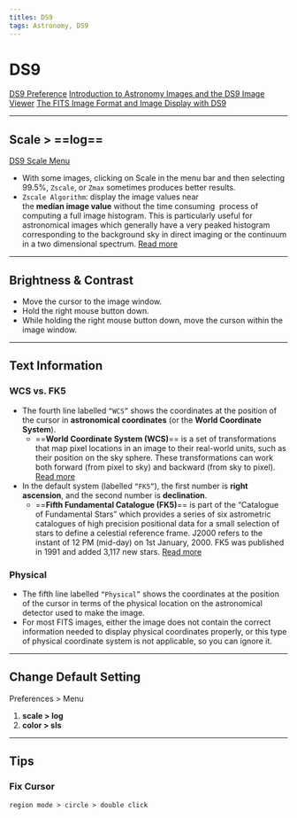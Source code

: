 ```yaml
---
titles: DS9
tags: Astronomy, DS9
---
```


# DS9

[DS9 Preference](http://spiff.rit.edu/tass/ds9/prefs.html)
[Introduction to Astronomy Images and the DS9 Image Viewer](http://www.jb.man.ac.uk/~gbendo/Sci/Pict/DS9guide.pdf)
[The FITS Image Format and Image Display with DS9](http://faculty.virginia.edu/ASTR5110/PRACTICAL4/astr5110_practical4_v4.3.pdf)

---
## Scale > ==**log**==

[DS9 Scale Menu](http://spiff.rit.edu/tass/ds9/mscale.html)

- With some images, clicking on Scale in the menu bar and then selecting 99.5%, `Zscale`, or `Zmax` sometimes produces better results.
- `Zscale Algorithm`: display the image values near the **median image value** without the time consuming  process of computing a full image histogram. This is particularly useful for astronomical images which generally have a very peaked histogram corresponding to the background sky in direct imaging or the continuum in a two dimensional spectrum. [Read more](https://iraf.net/forum/viewtopic.php?showtopic=134139)

---
## Brightness & Contrast

- Move the cursor to the image window.
- Hold the right mouse button down.
- While holding the right mouse button down, move the curson within the image window.

---
## Text Information
### WCS vs. FK5

- The fourth line labelled `“WCS”` shows the coordinates at the position of the cursor in **astronomical coordinates** (or the **World Coordinate System**).
    - ==**World Coordinate System (WCS)**== is a set of transformations that map pixel locations in an image to their real-world units, such as their position on the sky sphere. These transformations can work both forward (from pixel to sky) and backward (from sky to pixel). [Read more](https://adl1995.github.io/an-introduction-to-coordinate-systems-used-in-astronomy.html)
- In the default system (labelled `“FK5”`), the first number is **right ascension**, and the second number is **declination**.
    - ==**Fifth Fundamental Catalogue (FK5)**== is part of the “Catalogue of Fundamental Stars” which provides a series of six astrometric catalogues of high precision positional data for a small selection of stars to define a celestial reference frame. J2000 refers to the instant of 12 PM (mid-day) on 1st January, 2000. FK5 was published in 1991 and added 3,117 new stars. [Read more](https://adl1995.github.io/an-introduction-to-coordinate-systems-used-in-astronomy.html)

### Physical

- The fifth line labelled `“Physical”` shows the coordinates at the position of the cursor in terms of the physical location on the astronomical detector used to make the image.
- For most FITS images, either the image does not contain the correct information needed to display physical coordinates properly, or this type of physical coordinate system is not applicable, so you can ignore it.

---
## Change Default Setting
Preferences > Menu
1. **scale > log**
2. **color > sls**

---
## Tips

### Fix Cursor
`region mode > circle > double click`